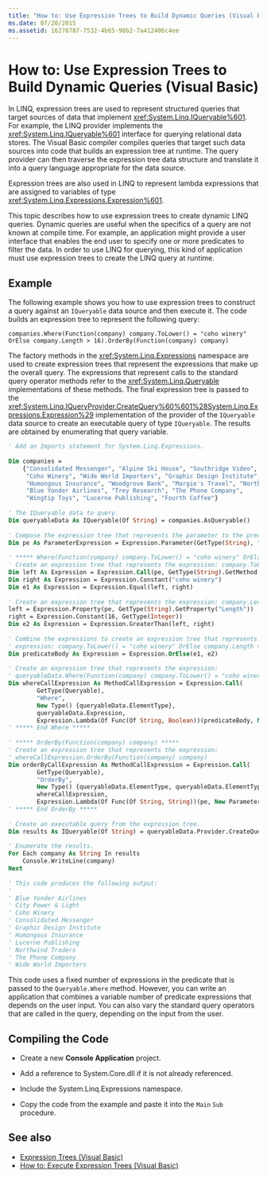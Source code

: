```yaml
---
title: "How to: Use Expression Trees to Build Dynamic Queries (Visual Basic)"
ms.date: 07/20/2015
ms.assetid: 16278787-7532-4b65-98b2-7a412406c4ee
---
```

# How to: Use Expression Trees to Build Dynamic Queries (Visual Basic)
In LINQ, expression trees are used to represent structured queries that target sources of data that implement <xref:System.Linq.IQueryable%601>. For example, the LINQ provider implements the <xref:System.Linq.IQueryable%601> interface for querying relational data stores. The Visual Basic compiler compiles queries that target such data sources into code that builds an expression tree at runtime. The query provider can then traverse the expression tree data structure and translate it into a query language appropriate for the data source.  
  
 Expression trees are also used in LINQ to represent lambda expressions that are assigned to variables of type <xref:System.Linq.Expressions.Expression%601>.  
  
 This topic describes how to use expression trees to create dynamic LINQ queries. Dynamic queries are useful when the specifics of a query are not known at compile time. For example, an application might provide a user interface that enables the end user to specify one or more predicates to filter the data. In order to use LINQ for querying, this kind of application must use expression trees to create the LINQ query at runtime.  
  
## Example  
 The following example shows you how to use expression trees to construct a query against an `IQueryable` data source and then execute it. The code builds an expression tree to represent the following query:  
  
 `companies.Where(Function(company) company.ToLower() = "coho winery" OrElse company.Length > 16).OrderBy(Function(company) company)`  
  
 The factory methods in the <xref:System.Linq.Expressions> namespace are used to create expression trees that represent the expressions that make up the overall query. The expressions that represent calls to the standard query operator methods refer to the <xref:System.Linq.Queryable> implementations of these methods. The final expression tree is passed to the <xref:System.Linq.IQueryProvider.CreateQuery%60%601%28System.Linq.Expressions.Expression%29> implementation of the provider of the `IQueryable` data source to create an executable query of type `IQueryable`. The results are obtained by enumerating that query variable.  
  
```vb  
' Add an Imports statement for System.Linq.Expressions.  
  
Dim companies =   
    {"Consolidated Messenger", "Alpine Ski House", "Southridge Video", "City Power & Light",   
     "Coho Winery", "Wide World Importers", "Graphic Design Institute", "Adventure Works",   
     "Humongous Insurance", "Woodgrove Bank", "Margie's Travel", "Northwind Traders",   
     "Blue Yonder Airlines", "Trey Research", "The Phone Company",   
     "Wingtip Toys", "Lucerne Publishing", "Fourth Coffee"}  
  
' The IQueryable data to query.  
Dim queryableData As IQueryable(Of String) = companies.AsQueryable()  
  
' Compose the expression tree that represents the parameter to the predicate.  
Dim pe As ParameterExpression = Expression.Parameter(GetType(String), "company")  
  
' ***** Where(Function(company) company.ToLower() = "coho winery" OrElse company.Length > 16) *****  
' Create an expression tree that represents the expression: company.ToLower() = "coho winery".  
Dim left As Expression = Expression.Call(pe, GetType(String).GetMethod("ToLower", System.Type.EmptyTypes))  
Dim right As Expression = Expression.Constant("coho winery")  
Dim e1 As Expression = Expression.Equal(left, right)  
  
' Create an expression tree that represents the expression: company.Length > 16.  
left = Expression.Property(pe, GetType(String).GetProperty("Length"))  
right = Expression.Constant(16, GetType(Integer))  
Dim e2 As Expression = Expression.GreaterThan(left, right)  
  
' Combine the expressions to create an expression tree that represents the  
' expression: company.ToLower() = "coho winery" OrElse company.Length > 16).  
Dim predicateBody As Expression = Expression.OrElse(e1, e2)  
  
' Create an expression tree that represents the expression:  
' queryableData.Where(Function(company) company.ToLower() = "coho winery" OrElse company.Length > 16)  
Dim whereCallExpression As MethodCallExpression = Expression.Call(   
        GetType(Queryable),   
        "Where",   
        New Type() {queryableData.ElementType},   
        queryableData.Expression,   
        Expression.Lambda(Of Func(Of String, Boolean))(predicateBody, New ParameterExpression() {pe}))  
' ***** End Where *****  
  
' ***** OrderBy(Function(company) company) *****  
' Create an expression tree that represents the expression:  
' whereCallExpression.OrderBy(Function(company) company)  
Dim orderByCallExpression As MethodCallExpression = Expression.Call(   
        GetType(Queryable),   
        "OrderBy",   
        New Type() {queryableData.ElementType, queryableData.ElementType},   
        whereCallExpression,   
        Expression.Lambda(Of Func(Of String, String))(pe, New ParameterExpression() {pe}))  
' ***** End OrderBy *****  
  
' Create an executable query from the expression tree.  
Dim results As IQueryable(Of String) = queryableData.Provider.CreateQuery(Of String)(orderByCallExpression)  
  
' Enumerate the results.  
For Each company As String In results  
    Console.WriteLine(company)  
Next  
  
' This code produces the following output:  
'  
' Blue Yonder Airlines  
' City Power & Light  
' Coho Winery  
' Consolidated Messenger  
' Graphic Design Institute  
' Humongous Insurance  
' Lucerne Publishing  
' Northwind Traders  
' The Phone Company  
' Wide World Importers  
```  
  
 This code uses a fixed number of expressions in the predicate that is passed to the `Queryable.Where` method. However, you can write an application that combines a variable number of predicate expressions that depends on the user input. You can also vary the standard query operators that are called in the query, depending on the input from the user.  
  
## Compiling the Code  
  
-   Create a new **Console Application** project.  
  
-   Add a reference to System.Core.dll if it is not already referenced.  
  
-   Include the System.Linq.Expressions namespace.  
  
-   Copy the code from the example and paste it into the `Main` `Sub` procedure.  
  
## See also
- [Expression Trees (Visual Basic)](../../../../visual-basic/programming-guide/concepts/expression-trees/index.md)
- [How to: Execute Expression Trees (Visual Basic)](../../../../visual-basic/programming-guide/concepts/expression-trees/how-to-execute-expression-trees.md)
